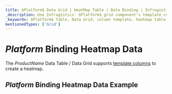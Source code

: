 ```yaml
---
title: $Platform$ Data Grid | HeatMap Table | Data Binding | Infragistics
_description: Use Infragistics' $Platform$ grid component's template columns to create a heatmap table. View our $ProductName$ table demos!
_keywords: $Platform$ Table, Data Grid, column template, heatmap table, $ProductName$, data binding, Infragistics
mentionedTypes: ['Grid']
---
```


# $Platform$ Binding Heatmap Data

The $ProductName$ Data Table / Data Grid supports [template columns](data-grid-column-types.md#template-column) to create a heatmap.

## $Platform$ Binding Heatmap Data Example


<code-view style="height: 600px"
           data-demos-base-url="{environment:demosBaseUrl}"
           iframe-src="{environment:demosBaseUrl}/grids/data-grid-type-heatmap-table"
           alt="$Platform$ Binding Heatmap Data Example"
           github-src="grids/data-grid/type-heatmap-table">
</code-view>

